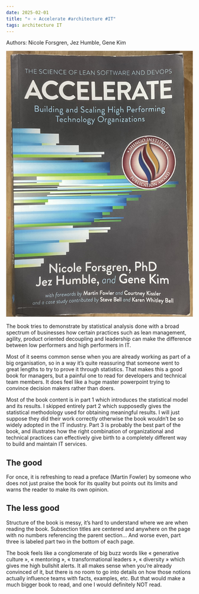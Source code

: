 ```yaml
---
date: 2025-02-01
title: "⭐️ ⭐️ Accelerate #architecture #IT"
tags: architecture IT
---
```

Authors: Nicole Forsgren, Jez Humble, Gene Kim

![Accelerate](_media/Accelerate-cover.jpeg)

The book tries to demonstrate by statistical analysis done with a broad spectrum of businesses how certain practices such as lean management, agility, product oriented decoupling and leadership can make the difference between low performers and high performers in IT.

Most of it seems common sense when you are already working as part of a big organisation, so in a way it’s quite reassuring that someone went to great lengths to try to prove it through statistics. That makes this a good book for managers, but a painful one to read for developers and technical team members. It does feel like a huge master powerpoint trying to convince decision makers rather than doers.

Most of the book content is in part 1 which introduces the statistical model and its results. I skipped entirely part 2 which supposedly gives the statistical methodology used for obtaining meaningful results. I will just suppose they did their work correctly otherwise the book wouldn’t be so widely adopted in the IT industry. Part 3 is probably the best part of the book, and illustrates how the right combination of organizational and technical practices can effectively give birth to a completely different way to build and maintain IT services.

## The good
For once, it is refreshing to read a preface (Martin Fowler) by someone who does not just praise the book for its quality but points out its limits and warns the reader to make its own opinion.

## The less good
Structure of the book is messy, it’s hard to understand where we are when reading the book. Subsection titles are centered and anywhere on the page with no numbers referencing the parent section… And worse even, part three is labeled part two in the bottom of each page. 

The book feels like a conglomerate of big buzz words like « generative culture », « mentoring », « transformational leaders », « diversity » which gives me high bullshit alerts. It all makes sense when you’re already convinced of it, but there is no room to go into details on how those notions actually influence teams with facts, examples, etc. But that would make a much bigger book to read, and one I would definitely NOT read.